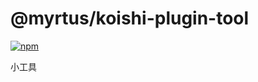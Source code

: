 # @myrtus/koishi-plugin-tool

[![npm](https://img.shields.io/npm/v/@myrtus/koishi-plugin-tool?style=flat-square)](https://www.npmjs.com/package/@myrtus/koishi-plugin-tool)

小工具
